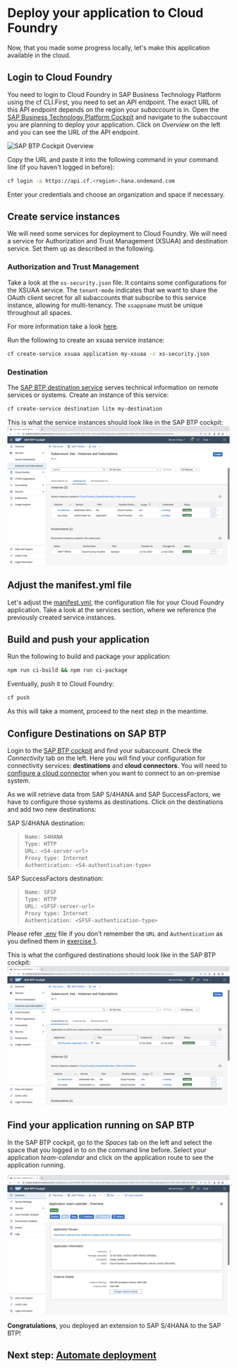 # Deploy your application to Cloud Foundry

Now, that you made some progress locally, let's make this application available in the cloud.

## Login to Cloud Foundry

You need to login to Cloud Foundry in SAP Business Technology Platform using the cf CLI.First, you need to set an API endpoint. The exact URL of this API endpoint depends on the region your _subaccount_ is in. Open the [SAP Business Technology Platform Cockpit](https://account.hana.ondemand.com/) and navigate to the subaccount you are planning to deploy your application. Click on _Overview_ on the left and you can see the URL of the API endpoint.

![SAP BTP Cockpit Overview](https://sap.github.io/cloud-sdk/img/subaccount_api_endpoint.png)

Copy the URL and paste it into the following command in your command line (if you haven't logged in before):

```sh
cf login -a https://api.cf.<region>.hana.ondemand.com
```

Enter your credentials and choose an organization and space if necessary.

## Create service instances

We will need some services for deployment to Cloud Foundry. We will need a service for Authorization and Trust Management (XSUAA) and destination service. Set them up as described in the following.

### Authorization and Trust Management

Take a look at the `xs-security.json` file. It contains some configurations for the XSUAA service. The `tenant-mode` indicates that we want to share the OAuth client secret for all subaccounts that subscribe to this service instance, allowing for multi-tenancy. The `xsappname` must be unique throughout all spaces. 

For more information take a look [here](https://help.sap.com/viewer/4505d0bdaf4948449b7f7379d24d0f0d/2.0.03/en-US/3bfb120045694e21bfadb1344a693d1f.html).

Run the following to create an xsuaa service instance:

```sh
cf create-service xsuaa application my-xsuaa -c xs-security.json
```

### Destination

The [SAP BTP destination service](https://help.sap.com/viewer/cca91383641e40ffbe03bdc78f00f681/Cloud/en-US/34010ace6ac84574a4ad02f5055d3597.html) serves technical information on remote services or systems. Create an instance of this service:

```sh
cf create-service destination lite my-destination
```

This is what the service instances should look like in the SAP BTP cockpit:
![SCP Services](images/scp-services.png)

## Adjust the manifest.yml file

Let's adjust the [manifest.yml](../manifest.yml), the configuration file for your Cloud Foundry application.
Take a look at the services section, where we reference the previously created service instances.

## Build and push your application

Run the following to build and package your application:

```sh
npm run ci-build && npm run ci-package
```

Eventually, push it to Cloud Foundry:

```sh
cf push
```

As this will take a moment, proceed to the next step in the meantime.

## Configure Destinations on SAP BTP

Login to the [SAP BTP cockpit](https://cockpit.hanatrial.ondemand.com/cockpit/#/home/trialhome) and find your subaccount. Check the _Connectivity_ tab on the left. Here you will find your configuration for connectivity services: **destinations** and **cloud connectors**.
You will need to [configure a cloud connector](https://help.sap.com/viewer/cca91383641e40ffbe03bdc78f00f681/Cloud/en-US/e6c7616abb5710148cfcf3e75d96d596.html) when you want to connect to an on-premise system. 

As we will retrieve data from SAP S/4HANA and SAP SuccessFactors, we have to configure those systems as destinations.
Click on the destinations and add two new destinations:

SAP S/4HANA destination:

> ```
> Name: S4HANA
> Type: HTTP
> URL: <S4-server-url>
> Proxy type: Internet
> Authentication: <S4-authentication-type>
> ```

SAP SuccessFactors destination:

> ```
> Name: SFSF
> Type: HTTP
> URL: <SFSF-server-url>
> Proxy type: Internet
> Authentication: <SFSF-authentication-type>
> ```

Please refer [.env](../.env) file if you don't remember the `URL` and `Authentication` as you defined them in [exercise 1](01-getting-started.md#setup-the-destinations-environment-variable).

This is what the configured destinations should look like in the SAP BTP cockpit:
![SCP Destinations](images/scp-destinations.png)

## Find your application running on SAP BTP

In the SAP BTP cockpit, go to the _Spaces_ tab on the left and select the space that you logged in to on the command line before. Select your application _team-calendar_ and click on the application route to see the application running.

![SCP Application](images/scp-application.png)

**Congratulations**, you deployed an extension to SAP S/4HANA to the SAP BTP!

## Next step: [Automate deployment](07-automate-deployment.md)
